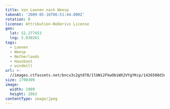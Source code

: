 ```yaml
---
title: von Loenen nach Weesp
takenAt: '2009-05-16T06:51:44.000Z'
rotation: 0
license: Attribution-NoDerivs License
geo:
  lat: 52.277453
  lng: 5.038261
tags:
  - Loenen
  - Weesp
  - Netherlands
  - Hausboot
  - windmill
url: >-
  //images.ctfassets.net/bncv3c2gt878/1lUWi2FkwObiWX2VYgYKcp/1426508d3c4799ce1230b830e070da1c/von-loenen-nach-weesp_4355847893_o
size: 1790309
image:
  width: 1909
  height: 2863
contentType: image/jpeg
---
```



